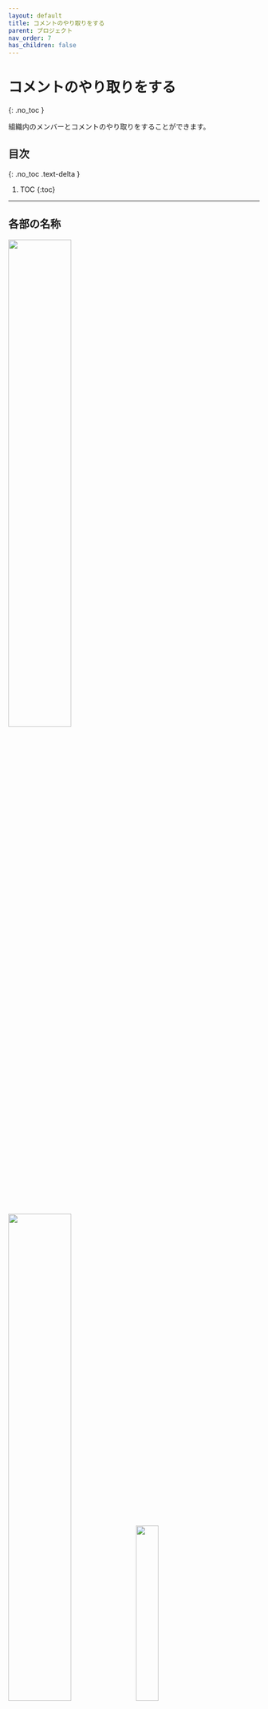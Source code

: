 ```yaml
---
layout: default
title: コメントのやり取りをする
parent: プロジェクト
nav_order: 7
has_children: false
---
```


# コメントのやり取りをする
{: .no_toc }

  組織内のメンバーとコメントのやり取りをすることができます。

## 目次
{: .no_toc .text-delta }

1. TOC
{:toc}

---

## 各部の名称

   <img src="../../assets/images/sidebar-comment-1.png" width="50%">

   <img src="../../assets/images/sidebar-comment-2.png" width="50%">

   <img src="../../assets/images/projects/comment/1.png" width="30%">

   <img src="../../assets/images/projects/comment/2.png" width="100%">

## コメントの追加

### コンテキストメニュー

1. ツールバーの[選択]アイコンをクリックしてアクティブにします。

   <img src="../../assets/images/activetool-selection.png" width="52px">

2. タスクを右クリック(iPad:タッチ&ホールド)でコンテキストメニューを開き、[コメント追加]を選択します。

   <img src="../../assets/images/projects/comment/3.png" width="50%">

3. コメント入力欄にコメントを入力またはファイルを添付し、[投稿]ボタンをクリックします。

   <img src="../../assets/images/projects/comment/4.png" width="60%">

   <img src="../../assets/images/projects/comment/5.png" width="60%">

### コメントアイコン

1. ツールバーの[選択]アイコンをクリックしてアクティブにします。

   <img src="../../assets/images/activetool-selection.png" width="52px">

2. タスクの[コメント]アイコンをクリックします。

   <img src="../../assets/images/task-comment-icon.png" width="30%">

3. コメント入力欄にコメントを入力またはファイルを添付し、[投稿]ボタンをクリックします。

{: .note}
コメントアイコンはタスクに1件以上コメントがある場合のみ表示されます。

### タスク編集画面

1. ツールバーの[選択]アイコンをクリックしてアクティブにします。

   <img src="../../assets/images/activetool-selection.png" width="52px">
    
2. 以下のいずれかの操作を行います。
    - サイドバーの操作から[編集]ボタンをクリックします。
    - タスク右上の[編集]アイコンをクリックします。
    - 右クリック(iPad:タッチ&ホールド)でコンテキストメニューを開き、[編集]を選択します。

3. コメント入力欄にコメントを入力またはファイルを添付し、[投稿]ボタンをクリックします。

   <img src="../../assets/images/projects/comment/6.png" width="100%">

{: .note}
@を入力するとプロジェクトにアサインしているメンバーにメンションを付けてコメントすることができます。
メンションされたユーザーにはメールで通知されます。

## コメントの編集

### コメントアイコン

1. ツールバーの[選択]アイコンをクリックしてアクティブにします。

   <img src="../../assets/images/activetool-selection.png" width="52px">

2. タスクの[コメント]アイコンをクリックします。

   <img src="../../assets/images/task-comment-icon.png" width="30%">

3. コメントの[...]のドロップダウンメニューから[編集]ボタンをクリックします。

   <img src="../../assets/images/projects/comment/7.png" width="80%">

4. コメント入力欄にコメントを入力し、[更新する]ボタンをクリックします。

   <img src="../../assets/images/projects/comment/8.png" width="80%">

### タスク編集画面

1. ツールバーの[選択]アイコンをクリックしてアクティブにします。

   <img src="../../assets/images/activetool-selection.png" width="52px">
  
2. 以下のいずれかの操作を行います。
    - サイドバーの操作から[編集]ボタンをクリックします。
    - タスク右上の[編集]アイコンをクリックします。
    - 右クリック(iPad:タッチ&ホールド)でコンテキストメニューを開き、[編集]を選択します。

3. コメントの[...]のドロップダウンメニューから[編集]ボタンをクリックします。

   <img src="../../assets/images/projects/comment/9.png" width="80%">

4. コメント入力欄にコメントを入力し、[更新する]ボタンをクリックします。

   <img src="../../assets/images/projects/comment/10.png" width="80%">

{: .note}
@を入力するとプロジェクトにアサインしているメンバーにメンションを付けてコメントすることができます。
メンションされたユーザーにはメールで通知されます。

## コメントの削除

### コメントアイコン

1. ツールバーの[選択]アイコンをクリックしてアクティブにします。

   <img src="../../assets/images/activetool-selection.png" width="52px">

2. タスクの[コメント]アイコンをクリックします。

   <img src="../../assets/images/task-comment-icon.png" width="30%">

3. コメントの[...]のドロップダウンメニューから[削除]ボタンをクリックします。

   <img src="../../assets/images/projects/comment/11.png" width="80%">

### タスク編集画面

1. ツールバーの[選択]アイコンをクリックしてアクティブにします。

   <img src="../../assets/images/activetool-selection.png" width="52px">
  
2. 以下のいずれかの操作を行います。
    - サイドバーの操作から[編集]ボタンをクリックします。
    - タスク右上の[編集]アイコンをクリックします。
    - 右クリック(iPad:タッチ&ホールド)でコンテキストメニューを開き、[編集]を選択します。

3. コメントの[...]のドロップダウンメニューから[削除]ボタンをクリックします。

   <img src="../../assets/images/projects/comment/12.png" width="80%">

## スレッド一覧の表示

サイドバーの[コメント]アイコンをクリックします。

<img src="../../assets/images/projects/comment/13.png" width="100%">

サイドバーにスレッド一覧が表示されます。

<img src="../../assets/images/projects/comment/14.png" width="100%">

スレッドをクリックすると、該当のコメントのあるタスクまでキャンバスがスクロールし、サイドバーにコメントが表示されます。  
[すべてのスレッドへ戻る]をクリックするとスレッド一覧に戻ります。

<img src="../../assets/images/projects/comment/15.png" width="100%">

コメントのあるタスクが完了済みの場合、チェックマークにチェックが付きます。

<img src="../../assets/images/projects/comment/16.png" width="100%">
